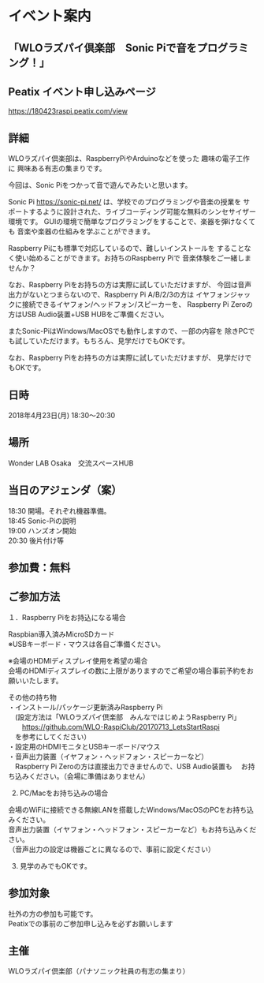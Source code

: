 # イベント案内
## 「WLOラズパイ倶楽部　Sonic Piで音をプログラミング！」

## Peatix イベント申し込みページ
https://180423raspi.peatix.com/view

## 詳細
WLOラズパイ倶楽部は、RaspberryPiやArduinoなどを使った 趣味の電子工作に
興味ある有志の集まりです。

今回は、Sonic Piをつかって音で遊んでみたいと思います。

Sonic Pi https://sonic-pi.net/ は、学校でのプログラミングや音楽の授業を
サポートするように設計された、ライブコーディング可能な無料のシンセサイザー環境です。
GUIの環境で簡単なプログラミングをすることで、楽器を弾けなくても
音楽や楽器の仕組みを学ぶことができます。

Raspberry Piにも標準で対応しているので、難しいインストールを
することなく使い始めることができます。お持ちのRaspberry Piで
音楽体験をご一緒しませんか？

なお、Raspberry Piをお持ちの方は実際に試していただけますが、
今回は音声出力がないとつまらないので、Raspberry Pi A/B/2/3の方は
イヤフォンジャックに接続できるイヤフォン/ヘッドフォン/スピーカーを、
Raspberry Pi Zeroの方はUSB Audio装置+USB HUBをご準備ください。

またSonic-PiはWindows/MacOSでも動作しますので、一部の内容を
除きPCでも試していただけます。もちろん、見学だけでもOKです。

なお、Raspberry Piをお持ちの方は実際に試していただけますが、
見学だけでもOKです。

## 日時
2018年4月23日(月) 18:30～20:30 <br>

## 場所
Wonder LAB Osaka　交流スペースHUB <br>

## 当日のアジェンダ（案）<br>
18:30 開場。それぞれ機器準備。 <br>
18:45 Sonic-Piの説明 <br>
19:00 ハンズオン開始 <br>
20:30 後片付け等 <br>

## 参加費：無料

## ご参加方法
１．Raspberry Piをお持込になる場合

Raspbian導入済みMicroSDカード <br>
※USBキーボード・マウスは各自ご準備ください。 <br>

※会場のHDMIディスプレイ使用を希望の場合 <br>
会場のHDMIディスプレイの数に上限がありますのでご希望の場合事前予約をお願いいたします。 <br>

その他の持ち物 <br>
・インストール/パッケージ更新済みRaspberry Pi <br>
　(設定方法は「WLOラズパイ倶楽部　みんなではじめようRaspberry Pi」 <br>
　　https://github.com/WLO-RaspiClub/20170713_LetsStartRaspi <br>
 　を参考にしてください） <br>
・設定用のHDMIモニタとUSBキーボード/マウス <br>
・音声出力装置（イヤフォン・ヘッドフォン・スピーカーなど） <br>
　Raspberry Pi Zeroの方は直接出力できませんので、USB Audio装置も
　お持ち込みください。（会場に準備はありません）

2. PC/Macをお持ち込みの場合

会場のWiFiに接続できる無線LANを搭載したWindows/MacOSのPCをお持ち込みください。 <br>
音声出力装置（イヤフォン・ヘッドフォン・スピーカーなど）もお持ち込みください。 <br>
（音声出力の設定は機器ごとに異なるので、事前に設定ください）

3. 見学のみでもOKです。

## 参加対象
社外の方の参加も可能です。 <br>
Peatixでの事前のご参加申し込みを必ずお願いします<br>

## 主催
WLOラズパイ倶楽部（パナソニック社員の有志の集まり）<br>
